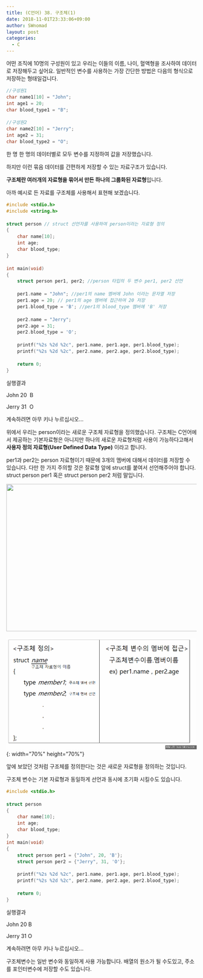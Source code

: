 ```yaml
---
title: (C언어) 38. 구조체(1)
date: 2018-11-01T23:33:06+09:00
author: SWnomad
layout: post
categories:
  - C
---
```


어떤 조직에 10명의 구성원이 있고 우리는 이들의 이름, 나이, 혈액형을 조사하여 데이터로 저장해두고 싶어요. 일반적인 변수를 사용하는 가장 간단한 방법은 다음의 형식으로 저장하는 형태일겁니다.

~~~c
//구성원1
char name1[10] = "John";
int age1 = 20;
char blood_type1 = "B";

//구성원2
char name2[10] = "Jerry";
int age2 = 31;
char blood_type2 = "O";
~~~

한 명 한 명의 데이터별로 모두 변수를 지정하여 값을 저장했습니다.

하지만 이런 묶음 데이터를 간편하게 저장할 수 있는 자료구조가 있습니다.

**구조체란 여러개의 자료형을 묶어서 만든 하나의 그룹화된 자료형**입니다.

아까 예시로 든 자료를 구조체를 사용해서 표현해 보겠습니다.

~~~ c
#include <stdio.h>
#include <string.h>

struct person // struct 선언자를 사용하여 person이라는 자료형 정의
{
	char name[10];
	int age;
	char blood_type;
}

int main(void)
{	
	struct person per1, per2; //person 타입의 두 변수 per1, per2 선언
	
	per1.name = "John"; //per1의 name 멤버에 John 이라는 문자열 저장
	per1.age = 20; // per1의 age 멤버에 접근하여 20 저장
	per1.blood_type = 'B'; //per1의 blood_type 멤버에 'B' 저장
	
	per2.name = "Jerry";
	per2.age = 31;
	per2.blood_type = 'O';
	
	printf("%2s %2d %2c", per1.name, per1.age, per1.blood_type);
	printf("%2s %2d %2c", per2.name, per2.age, per2.blood_type);
	
	return 0;
}
~~~
   
실행결과

John 20  B

Jerry 31  O

계속하려면 아무 키나 누르십시오...

위에서 우리는 person이라는 새로운 구조체 자료형을 정의했습니다. 구조체는 C언어에서 제공하는 기본자료형은 아니지만 하나의 새로운 자료형처럼 사용이 가능하다고해서 **사용자 정의 자료형(User Defined Data Type)** 이라고 합니다.

per1과 per2는 person 자료형이기 때문에 3개의 멤버에 대해서 데이터를 저장할 수 있습니다. 다만 한 가지 주의할 것은 잘료형 앞에 struct를 붙여서 선언해주어야 합니다. struct person per1 혹은 struct person per2 처럼 말입니다.

<img class="aligncenter  wp-image-1052" src="https://itdogg.com/wp-content/uploads/2018/09/ㄹㄹ.jpg" alt="" width="663" height="390" srcset="https://itdogg.com/wp-content/uploads/2018/09/ㄹㄹ.jpg 891w, https://itdogg.com/wp-content/uploads/2018/09/ㄹㄹ-300x176.jpg 300w, https://itdogg.com/wp-content/uploads/2018/09/ㄹㄹ-768x452.jpg 768w" sizes="(max-width: 663px) 100vw, 663px" />

![struct](/images/2018/09/struct.jpg){: width="70%" height="70%"}

앞에 보았던 것처럼 구조체를 정의한다는 것은 새로운 자료형을 정의하는 것입니다.

구조체 변수는 기본 자료형과 동일하게 선언과 동시에 초기화 시킬수도 있습니다.

~~~ c
#include <stdio.h>

struct person
{
	char name[10];
	int age;
	char blood_type;
}
int main(void)
{
	struct person per1 = {"John", 20, 'B'};
	struct person per2 = {"Jerry", 31, 'O'};
	
	printf("%2s %2d %2c", per1.name, per1.age, per1.blood_type);
	printf("%2s %2d %2c", per2.name, per2.age, per2.blood_type);
	
	return 0;
}
~~~

실행결과

John 20 B

Jerry 31 O

계속하려면 아무 키나 누르십시오...

구조체변수는 일반 변수와 동일하게 사용 가능합니다. 배열의 원소가 될 수도있고, 주소를 포인터변수에 저장할 수도 있습니다.
